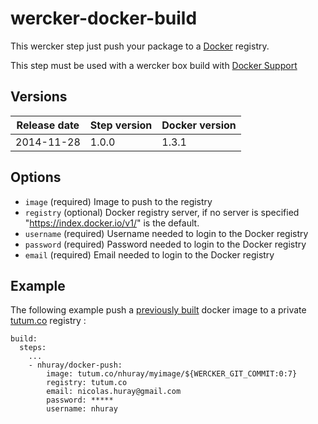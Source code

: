 # wercker-docker-build

This wercker step just push your package to a [Docker](https://docs.docker.com/reference/commandline/cli/#push) registry.

This step must be used with a wercker box build with [Docker Support](http://devcenter.wercker.com/articles/docker)


## Versions

| Release date | Step version | Docker version |
| -------------| -------------| ---------------|
| 2014-11-28   | 1.0.0        | 1.3.1          |


## Options

* `image` (required) Image to push to the registry
* `registry` (optional) Docker registry server, if no server is specified "https://index.docker.io/v1/" is the default.
* `username` (required) Username needed to login to the Docker registry
* `password` (required) Password needed to login to the Docker registry
* `email` (required) Email needed to login to the Docker registry

## Example


The following example push a [previously built](https://github.com/nhuray/wercker-docker-build) docker image to a
private [tutum.co](https://www.tutum.co/) registry :

```
build:
  steps:
    ...
    - nhuray/docker-push:
        image: tutum.co/nhuray/myimage/${WERCKER_GIT_COMMIT:0:7}
        registry: tutum.co
        email: nicolas.huray@gmail.com
        password: *****
        username: nhuray
```

